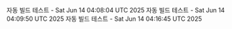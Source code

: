 자동 빌드 테스트 - Sat Jun 14 04:08:04 UTC 2025
자동 빌드 테스트 - Sat Jun 14 04:09:50 UTC 2025
자동 빌드 테스트 - Sat Jun 14 04:16:45 UTC 2025
 
